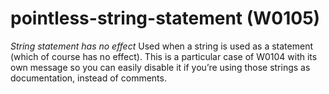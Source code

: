 # pointless-string-statement (W0105)

*String statement has no effect* Used when a string is used as a
statement (which of course has no effect). This is a particular case of
W0104 with its own message so you can easily disable it if you’re using
those strings as documentation, instead of comments.
